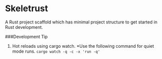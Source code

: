 Skeletrust
========
A Rust project scaffold which has minimal project structure to get started in 
Rust development.

###Development Tip

1. Hot reloads using cargo watch. 
    *Use the following command for quiet mode runs.
        `cargo watch -q -c -x 'run -q'`
